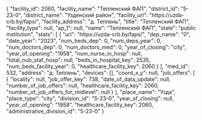 {
    "facility_id": 2060,
    "facility_name": "Тепленский ФАП",
    "district_id": "5-23-0",
    "district_name": "Узденский район",
    "facility_url": "https:\/\/uzda-crb.by\/faps\/",
    "facility_address": "д. Теплень",
    "title": "Тепленский ФАП",
    "facility_type": null,
    "ap_1": null,
    "name": "Тепленский ФАП",
    "state": "public institution",
    "stats": [
        {
            "url": "https:\/\/uzda-crb.by\/faps\/",
            "dep_name": "0",
            "date_year": "2023",
            "num_beds_dep": 0,
            "num_deps_year": 0,
            "num_doctors_dep": 0,
            "num_doctors_med": 0,
            "year_of_closing": "city",
            "year_of_opening": "1958",
            "num_nurse_in_hosp": null,
            "total_nub_staf_hosp": null,
            "beds_in_hospital_key": 2535,
            "num_beds_facility_year": 0,
            "healthcare_facility_key": 2060
        }
    ],
    "med_id": 532,
    "address": "д. Теплень",
    "devices": [],
    "coord_x_y": null,
    "job_offers": [
        {
            "locality": null,
            "job_offer_key": 738,
            "date_of_data_update": null,
            "number_of_job_offers": null,
            "healthcare_facility_key": 2060,
            "number_of_job_offers_for_midlevel": null
        }
    ],
    "place_name": "Узда",
    "place_type": "city",
    "division_id": "5-23-0",
    "year_of_closing": null,
    "year_of_opening": "1958",
    "healthcare_facility_key": 2060,
    "administrative_division_id": "5-23-0"
}